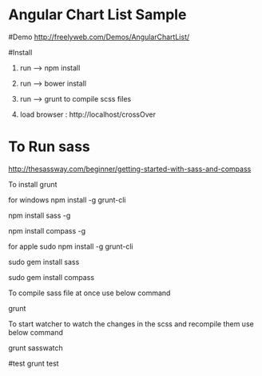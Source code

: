 # Angular Chart List Sample

#Demo
http://freelyweb.com/Demos/AngularChartList/

#Install
1. run --> npm install

2. run --> bower install

3. run --> grunt 
to compile scss files

4. load browser : http://localhost/crossOver

# To Run sass

http://thesassway.com/beginner/getting-started-with-sass-and-compass

To install grunt

for windows
npm install -g grunt-cli

npm install sass -g

npm install compass -g

for apple
sudo npm install -g grunt-cli

sudo gem install sass

sudo gem install compass


To compile sass file at once use below command 

grunt

To start watcher to watch the changes in the scss and recompile them use below command

grunt sasswatch


#test
grunt test